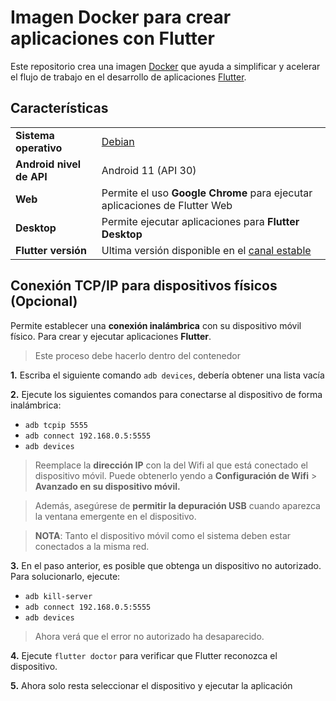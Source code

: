 # Imagen Docker para crear aplicaciones con Flutter

Este repositorio crea una imagen [Docker](https://hub.docker.com/r/wbdloper/dflutter) que ayuda a simplificar y acelerar el flujo de trabajo en el desarrollo de aplicaciones [Flutter](https://flutter.dev/). 

## Características
 
|  |  |
| -- | -- |
| **Sistema operativo** | [Debian](https://hub.docker.com/_/debian/)|
| **Android nivel de API** | Android 11 (API 30) |
| **Web** | Permite el uso **Google Chrome** para ejecutar aplicaciones de Flutter Web |
| **Desktop** | Permite ejecutar aplicaciones para **Flutter Desktop** |
| **Flutter versión** | Ultima versión disponible en el [canal estable](https://docs.flutter.dev/development/tools/sdk/releases#:~:text=Stable%20channel%20(Windows)) |

## Conexión TCP/IP para dispositivos físicos (Opcional)

Permite establecer una **conexión inalámbrica** con su dispositivo móvil físico. Para crear y ejecutar aplicaciones **Flutter**.

> Este proceso debe hacerlo dentro del contenedor

**1.** Escriba el siguiente comando `adb devices`, debería obtener una lista vacía

**2.** Ejecute los siguientes comandos para conectarse al dispositivo de forma inalámbrica:

- `adb tcpip 5555`
- `adb connect 192.168.0.5:5555`
- `adb devices`

> Reemplace la **dirección IP** con la del Wifi al que está conectado el dispositivo móvil. Puede obtenerlo yendo a **Configuración de Wifi** > **Avanzado en su dispositivo móvil.** 

>Además, asegúrese de **permitir la depuración USB** cuando aparezca la ventana emergente en el dispositivo.

>  **NOTA**: Tanto el dispositivo móvil como el sistema deben estar conectados a la misma red.

**3.** En el paso anterior, es posible que obtenga un dispositivo no autorizado. Para solucionarlo, ejecute:

- `adb kill-server`
- `adb connect 192.168.0.5:5555`
- `adb devices`

> Ahora verá que el error no autorizado ha desaparecido.  

**4.** Ejecute `flutter doctor` para verificar que Flutter reconozca el dispositivo.

**5.** Ahora solo resta seleccionar el dispositivo y ejecutar la aplicación